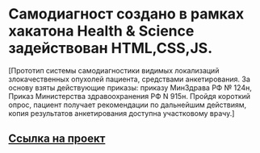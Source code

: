 # Самодиагност создано в рамках хакатона Health & Science задействован HTML,CSS,JS.
 [Прототип системы самодиагностики видимых локализаций злокачественных опухолей пациента, средствами анкетирования. За основу взяты действующие приказы: приказу МинЗдрава РФ № 124н, Приказ Министерства здравоохранения РФ  N 915н. Пройдя короткий опрос, пациент получает рекомендации по дальнейшим действиям, копия результатов анкетирования доступна участковому врачу.]

<a href="https://genalll.github.io/jobs11/">Cсылка на проект</a>
---  




